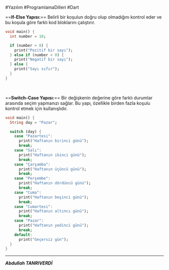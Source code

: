 #Yazılım #ProgramlamaDilleri #Dart 

==**If-Else Yapısı:**==  Belirli bir koşulun doğru olup olmadığını kontrol eder ve bu koşula göre farklı kod bloklarını çalıştırır.

```dart
void main() {
  int number = 10;

  if (number > 0) {
    print("Pozitif bir sayı");
  } else if (number < 0) {
    print("Negatif bir sayı");
  } else {
    print("Sayı sıfır");
  }
}

```
<br>

==**Switch-Case Yapısı:**== Bir değişkenin değerine göre farklı durumlar arasında seçim yapmanızı sağlar. Bu yapı, özellikle birden fazla koşulu kontrol etmek için kullanışlıdır.
```dart
void main() {
  String day = "Pazar";

  switch (day) {
    case "Pazartesi":
      print("Haftanın birinci günü");
      break;
    case "Salı":
      print("Haftanın ikinci günü");
      break;
    case "Çarşamba":
      print("Haftanın üçüncü günü");
      break;
    case "Perşembe":
      print("Haftanın dördüncü günü");
      break;
    case "Cuma":
      print("Haftanın beşinci günü");
      break;
    case "Cumartesi":
      print("Haftanın altıncı günü");
      break;
    case "Pazar":
      print("Haftanın yedinci günü");
      break;
    default:
      print("Geçersiz gün");
  }
}

```
****
***Abdullah TANRIVERDİ***